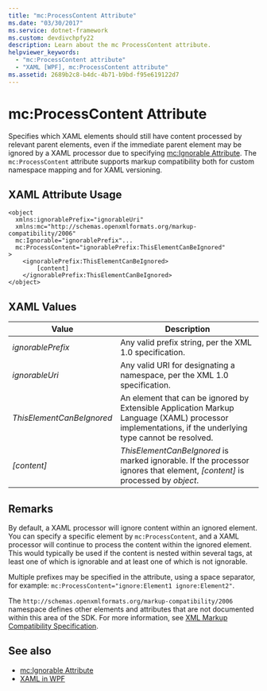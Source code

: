 ```yaml
---
title: "mc:ProcessContent Attribute"
ms.date: "03/30/2017"
ms.service: dotnet-framework
ms.custom: devdivchpfy22
description: Learn about the mc ProcessContent attribute.
helpviewer_keywords:
  - "mc:ProcessContent attribute"
  - "XAML [WPF], mc:ProcessContent attribute"
ms.assetid: 2689b2c8-b4dc-4b71-b9bd-f95e619122d7
---
```

# mc:ProcessContent Attribute

Specifies which XAML elements should still have content processed by relevant parent elements, even if the immediate parent element may be ignored by a XAML processor due to specifying [mc:Ignorable Attribute](mc-ignorable-attribute.md). The `mc:ProcessContent` attribute supports markup compatibility both for custom namespace mapping and for XAML versioning.

## XAML Attribute Usage

```xaml
<object
  xmlns:ignorablePrefix="ignorableUri"
  xmlns:mc="http://schemas.openxmlformats.org/markup-compatibility/2006"
  mc:Ignorable="ignorablePrefix"...
  mc:ProcessContent="ignorablePrefix:ThisElementCanBeIgnored"
>
    <ignorablePrefix:ThisElementCanBeIgnored>
        [content]
    </ignorablePrefix:ThisElementCanBeIgnored>
</object>
```

## XAML Values

| Value | Description |
|-------|-------------|
|*ignorablePrefix*|Any valid prefix string, per the XML 1.0 specification.|
|*ignorableUri*|Any valid URI for designating a namespace, per the XML 1.0 specification.|
|*ThisElementCanBeIgnored*|An element that can be ignored by Extensible Application Markup Language (XAML) processor implementations, if the underlying type cannot be resolved.|
|*[content]*|*ThisElementCanBeIgnored* is marked ignorable. If the processor ignores that element, *[content]* is processed by *object*.|

## Remarks

 By default, a XAML processor will ignore content within an ignored element. You can specify a specific element by `mc:ProcessContent`, and a XAML processor will continue to process the content within the ignored element. This would typically be used if the content is nested within several tags, at least one of which is ignorable and at least one of which is not ignorable.

 Multiple prefixes may be specified in the attribute, using a space separator, for example: `mc:ProcessContent="ignore:Element1 ignore:Element2"`.

 The `http://schemas.openxmlformats.org/markup-compatibility/2006` namespace defines other elements and attributes that are not documented within this area of the SDK. For more information, see [XML Markup Compatibility Specification](/office/open-xml/general/introduction-to-markup-compatibility#markup-compatibility-in-the-open-xml-file-formats-specification).

## See also

- [mc:Ignorable Attribute](mc-ignorable-attribute.md)
- [XAML in WPF](/dotnet/desktop/wpf/xaml/index)
